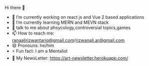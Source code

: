 Hi there 👋

- 🔭 I’m currently working on react js and Vue 2 based applications
- 🌱 I’m currently learning MERN and MEVN stack
- 💬 talk to me about phsycology,controversial topics,games
- 📫 How to reach me: ranaalirizwantariq@gmail.com/rizwanali.ar@gmail.com
- 😄 Pronouns: he/him
- ⚡ Fun fact: I am a Mentalist
- 📮 My NewsLetter: https://art-newsletter.herokuapp.com/
